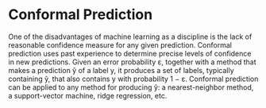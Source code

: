 # Conformal Prediction
One of the disadvantages of machine learning as a discipline is the lack of reasonable confidence measure for any given prediction.
Conformal prediction uses past experience to determine precise levels of confidence in new predictions. Given an error probability ε,
together with a method that makes a prediction ŷ of a label y, it produces a set of labels, typically containing ŷ, that also contains y with probability 1 − ε.
Conformal prediction can be applied to any method for producing ŷ: a nearest-neighbor method, a support-vector machine, ridge regression, etc.


